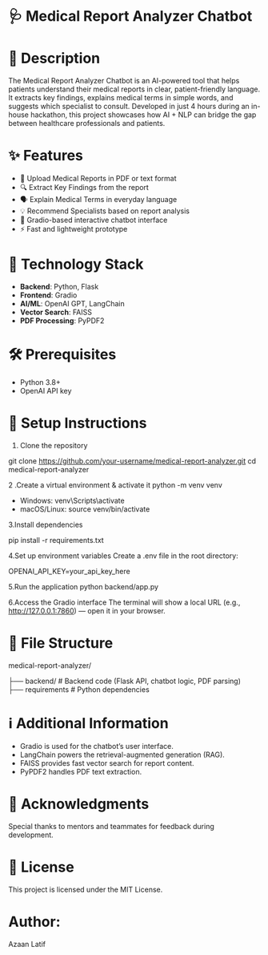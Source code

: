 # 🩺 Medical Report Analyzer Chatbot
# 📝 Description
The Medical Report Analyzer Chatbot is an AI-powered tool that helps patients understand their medical reports in clear, patient-friendly language.
It extracts key findings, explains medical terms in simple words, and suggests which specialist to consult.
Developed in just 4 hours during an in-house hackathon, this project showcases how AI + NLP can bridge the gap between healthcare professionals and patients.

# ✨ Features

- 📄 Upload Medical Reports in PDF or text format
- 🔍 Extract Key Findings from the report
- 🗣 Explain Medical Terms in everyday language
- 💡 Recommend Specialists based on report analysis
- 💬 Gradio-based interactive chatbot interface
- ⚡ Fast and lightweight prototype

# 🔧 Technology Stack
- **Backend**: Python, Flask
- **Frontend**: Gradio
- **AI/ML**: OpenAI GPT, LangChain
- **Vector Search**: FAISS
- **PDF Processing**: PyPDF2

# 🛠️ Prerequisites
- Python 3.8+
- OpenAI API key

# 🚀 Setup Instructions

1. Clone the repository

git clone https://github.com/your-username/medical-report-analyzer.git
cd medical-report-analyzer

2 .Create a virtual environment & activate it
python -m venv venv
 - Windows: 
venv\Scripts\activate
 - macOS/Linux:
source venv/bin/activate

3.Install dependencies

pip install -r requirements.txt

4.Set up environment variables
Create a .env file in the root directory:

OPENAI_API_KEY=your_api_key_here

5.Run the application
python backend/app.py

6.Access the Gradio interface
The terminal will show a local URL (e.g., http://127.0.0.1:7860) — open it in your browser.

# 📁 File Structure
medical-report-analyzer/

├── backend/               # Backend code (Flask API, chatbot logic, PDF parsing)   
├── requirements           # Python dependencies  


# ℹ️ Additional Information

- Gradio is used for the chatbot’s user interface.
- LangChain powers the retrieval-augmented generation (RAG).
- FAISS provides fast vector search for report content.
- PyPDF2 handles PDF text extraction.

# 🙏 Acknowledgments
Special thanks to mentors and teammates for feedback during development.

# 📄 License
This project is licensed under the MIT License.

# Author:
Azaan Latif

